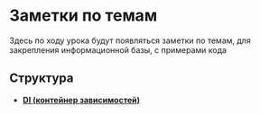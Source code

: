 # Заметки по темам
Здесь по ходу урока будут появляться заметки по темам, для закрепления информационной базы, с примерами кода 


## Структура

- [**DI (контейнер зависимостей)**](DI/README.md)